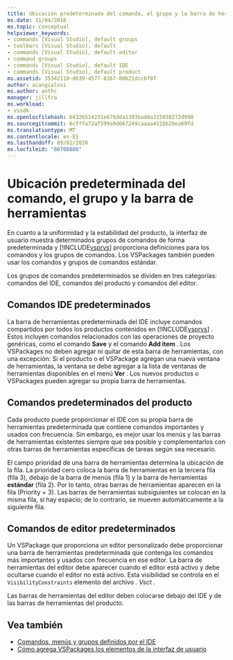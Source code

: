 ```yaml
---
title: Ubicación predeterminada del comando, el grupo y la barra de herramientas | Microsoft Docs
ms.date: 11/04/2016
ms.topic: conceptual
helpviewer_keywords:
- commands [Visual Studio], default groups
- toolbars [Visual Studio], default
- commands [Visual Studio], default editor
- command groups
- commands [Visual Studio], default IDE
- commands [Visual Studio], default product
ms.assetid: 35342110-d639-4577-8367-00b21dcc6f07
author: acangialosi
ms.author: anthc
manager: jillfra
ms.workload:
- vssdk
ms.openlocfilehash: b432b514231e876dda1393bad8a315030272d998
ms.sourcegitcommit: 6cfffa72af599a9d667249caaaa411bb28ea69fd
ms.translationtype: MT
ms.contentlocale: es-ES
ms.lasthandoff: 09/02/2020
ms.locfileid: "80708888"
---
```

# <a name="default-command-group-and-toolbar-placement"></a>Ubicación predeterminada del comando, el grupo y la barra de herramientas
En cuanto a la uniformidad y la estabilidad del producto, la interfaz de usuario muestra determinados grupos de comandos de forma predeterminada y [!INCLUDE[vsprvs](../../code-quality/includes/vsprvs_md.md)] proporciona definiciones para los comandos y los grupos de comandos. Los VSPackages también pueden usar los comandos y grupos de comandos estándar.

 Los grupos de comandos predeterminados se dividen en tres categorías: comandos del IDE, comandos del producto y comandos del editor.

## <a name="default-ide-commands"></a>Comandos IDE predeterminados
 La barra de herramientas predeterminada del IDE incluye comandos compartidos por todos los productos contenidos en [!INCLUDE[vsprvs](../../code-quality/includes/vsprvs_md.md)] . Estos incluyen comandos relacionados con las operaciones de proyecto genéricas, como el comando **Save** y el comando **Add item** . Los VSPackages no deben agregar ni quitar de esta barra de herramientas, con una excepción: Si el producto o el VSPackage agregan una nueva ventana de herramientas, la ventana se debe agregar a la lista de ventanas de herramientas disponibles en el menú **Ver** . Los nuevos productos o VSPackages pueden agregar su propia barra de herramientas.

## <a name="default-product-commands"></a>Comandos predeterminados del producto
 Cada producto puede proporcionar el IDE con su propia barra de herramientas predeterminada que contiene comandos importantes y usados con frecuencia. Sin embargo, es mejor usar los menús y las barras de herramientas existentes siempre que sea posible y complementarlos con otras barras de herramientas específicas de tareas según sea necesario.

 El campo prioridad de una barra de herramientas determina la ubicación de la fila. La prioridad cero coloca la barra de herramientas en la tercera fila (fila 3), debajo de la barra de menús (fila 1) y la barra de herramientas **estándar** (fila 2). Por lo tanto, otras barras de herramientas aparecen en la fila (Priority + 3). Las barras de herramientas subsiguientes se colocan en la misma fila, si hay espacio; de lo contrario, se mueven automáticamente a la siguiente fila.

## <a name="default-editor-commands"></a>Comandos de editor predeterminados
 Un VSPackage que proporciona un editor personalizado debe proporcionar una barra de herramientas predeterminada que contenga los comandos más importantes y usados con frecuencia en ese editor. La barra de herramientas del editor debe aparecer cuando el editor está activo y debe ocultarse cuando el editor no está activo. Esta visibilidad se controla en el `VisibilityConstraints` elemento del archivo *. Vsct* .

 Las barras de herramientas del editor deben colocarse debajo del IDE y de las barras de herramientas del producto.

## <a name="see-also"></a>Vea también
- [Comandos, menús y grupos definidos por el IDE](../../extensibility/internals/ide-defined-commands-menus-and-groups.md)
- [Cómo agrega VSPackages los elementos de la interfaz de usuario](../../extensibility/internals/how-vspackages-add-user-interface-elements.md)
